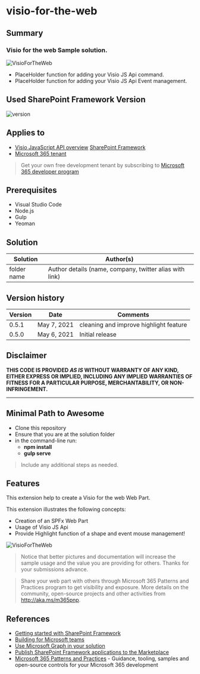 # visio-for-the-web

## Summary

### Visio for the web Sample solution.

![VisioForTheWeb](https://user-images.githubusercontent.com/15141659/117474944-c829cf00-af5b-11eb-9073-8c4dfd735888.png)
- PlaceHolder function for adding your Visio JS Api command.
- PlaceHolder function for adding your Visio JS Api Event management.

## Used SharePoint Framework Version

![version](https://img.shields.io/badge/version-1.11-green.svg)

## Applies to

- [Visio JavaScript API overview](https://docs.microsoft.com/en-us/office/dev/add-ins/reference/overview/visio-javascript-reference-overview)
 [SharePoint Framework](https://aka.ms/spfx)
- [Microsoft 365 tenant](https://docs.microsoft.com/en-us/sharepoint/dev/spfx/set-up-your-developer-tenant)

> Get your own free development tenant by subscribing to [Microsoft 365 developer program](http://aka.ms/o365devprogram)

## Prerequisites

- Visual Studio Code
- Node.js
- Gulp
- Yeoman

## Solution

Solution|Author(s)
--------|---------
folder name | Author details (name, company, twitter alias with link)

## Version history

Version|Date|Comments
-------|----|--------
0.5.1|May 7, 2021| cleaning and improve highlight feature
0.5.0|May 6, 2021|Initial release

## Disclaimer

**THIS CODE IS PROVIDED *AS IS* WITHOUT WARRANTY OF ANY KIND, EITHER EXPRESS OR IMPLIED, INCLUDING ANY IMPLIED WARRANTIES OF FITNESS FOR A PARTICULAR PURPOSE, MERCHANTABILITY, OR NON-INFRINGEMENT.**

---

## Minimal Path to Awesome

- Clone this repository
- Ensure that you are at the solution folder
- in the command-line run:
  - **npm install**
  - **gulp serve**

> Include any additional steps as needed.

## Features

This extension help to create a Visio for the web Web Part.

This extension illustrates the following concepts:

- Creation of an SPFx Web Part
- Usage of Visio JS Api
- Provide Highlight function of a shape and event mouse management!

![VisioForTheWeb](https://user-images.githubusercontent.com/15141659/117474998-d7a91800-af5b-11eb-8b59-da17dee33fd6.png)


> Notice that better pictures and documentation will increase the sample usage and the value you are providing for others. Thanks for your submissions advance.

> Share your web part with others through Microsoft 365 Patterns and Practices program to get visibility and exposure. More details on the community, open-source projects and other activities from http://aka.ms/m365pnp.

## References

- [Getting started with SharePoint Framework](https://docs.microsoft.com/en-us/sharepoint/dev/spfx/set-up-your-developer-tenant)
- [Building for Microsoft teams](https://docs.microsoft.com/en-us/sharepoint/dev/spfx/build-for-teams-overview)
- [Use Microsoft Graph in your solution](https://docs.microsoft.com/en-us/sharepoint/dev/spfx/web-parts/get-started/using-microsoft-graph-apis)
- [Publish SharePoint Framework applications to the Marketplace](https://docs.microsoft.com/en-us/sharepoint/dev/spfx/publish-to-marketplace-overview)
- [Microsoft 365 Patterns and Practices](https://aka.ms/m365pnp) - Guidance, tooling, samples and open-source controls for your Microsoft 365 development
